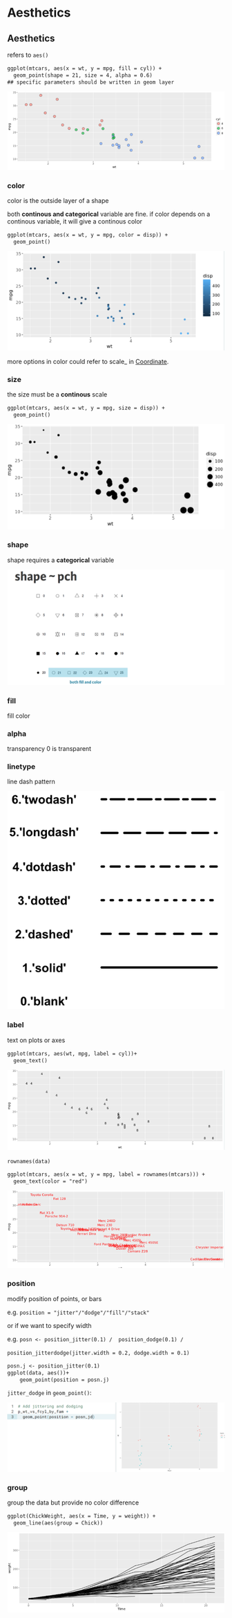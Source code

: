 # Aesthetics

## Aesthetics

refers to `aes()`

```text
ggplot(mtcars, aes(x = wt, y = mpg, fill = cyl)) +
  geom_point(shape = 21, size = 4, alpha = 0.6) 
## specific parameters should be written in geom layer
```

![](../../.gitbook/assets/image%20%28153%29.png)

### color

color is the outside layer of a shape

both **continous and categorical** variable are fine. if color depends on a continous variable, it will give a continous color

```text
ggplot(mtcars, aes(x = wt, y = mpg, color = disp)) +
  geom_point()
```

![](../../.gitbook/assets/image%20%28140%29.png)

more options in color could refer to scale\_ in [Coordinate](coordinate.md#scale_color_brewer).

### size

the size must be a **continous** scale

```text
ggplot(mtcars, aes(x = wt, y = mpg, size = disp)) +
  geom_point()
```

![](../../.gitbook/assets/image%20%28143%29.png)

### shape

shape requires a **categorical** variable

![](../../.gitbook/assets/image%20%28188%29.png)

### fill

fill color

### alpha

transparency 0 is transparent

### linetype

line dash pattern



![](../../.gitbook/assets/image%20%2817%29.png)

### label

text on plots or axes

```text
ggplot(mtcars, aes(wt, mpg, label = cyl))+
  geom_text()
```

![](../../.gitbook/assets/image%20%28136%29.png)

`rownames(data)`

```text
ggplot(mtcars, aes(x = wt, y = mpg, label = rownames(mtcars))) +
  geom_text(color = "red")
```

![](../../.gitbook/assets/image%20%28142%29.png)

### position

modify position of points, or bars

e.g. `position = "jitter"/"dodge"/"fill"/"stack"`

or if we want to specify width

e.g. `posn <- position_jitter(0.1) /  position_dodge(0.1) /` 

`position_jitterdodge(jitter.width = 0.2, dodge.width = 0.1)`

```text
posn.j <- position_jitter(0.1)
ggplot(data, aes())+
    geom_point(position = posn.j)
```

`jitter_dodge` in `geom_point()`:

![](../../.gitbook/assets/image%20%28204%29.png)

### 

### group

group the data but provide no color difference

```text
ggplot(ChickWeight, aes(x = Time, y = weight)) +
  geom_line(aes(group = Chick))
```

![](../../.gitbook/assets/image%20%28176%29.png)








